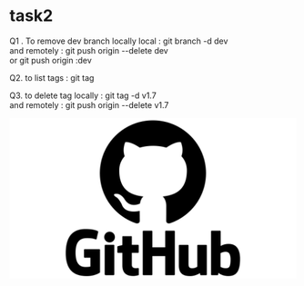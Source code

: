 # task2


Q1 .  To remove dev branch locally local : git branch -d dev <br />
        and remotely : git push origin --delete dev <br />
        or git push origin :dev <br />


Q2.  to list tags : git tag

Q3.  to delete tag locally : git tag -d v1.7 <br />
        and remotely : git push origin --delete v1.7<br />

![img](GitHub-Logo.png)
